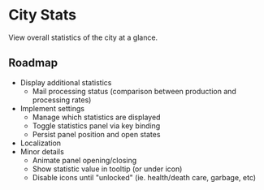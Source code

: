 # City Stats

View overall statistics of the city at a glance.

## Roadmap

- Display additional statistics
  - Mail processing status (comparison between production and processing rates)
- Implement settings
  - Manage which statistics are displayed
  - Toggle statistics panel via key binding
  - Persist panel position and open states
- Localization
- Minor details
  - Animate panel opening/closing
  - Show statistic value in tooltip (or under icon)
  - Disable icons until "unlocked" (ie. health/death care, garbage, etc)
